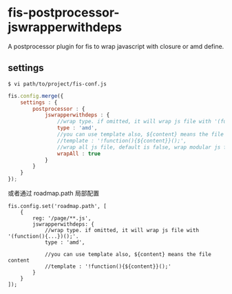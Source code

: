 # fis-postprocessor-jswrapperwithdeps

A postprocessor plugin for fis to wrap javascript with closure or amd define.



## settings

    $ vi path/to/project/fis-conf.js

```javascript
fis.config.merge({
    settings : {
        postprocessor : {
            jswrapperwithdeps : {
                //wrap type. if omitted, it will wrap js file with '(function(){...})();'.
                type : 'amd',
                //you can use template also, ${content} means the file content
                //template : '!function(){${content}}();',
                //wrap all js file, default is false, wrap modular js file only.
                wrapAll : true
            }
        }
    }
});
```

或者通过 roadmap.path 局部配置

```
fis.config.set('roadmap.path', [
    {
        reg: '/page/**.js',
        jswrapperwithdeps: {
            //wrap type. if omitted, it will wrap js file with '(function(){...})();'.
            type : 'amd',

            //you can use template also, ${content} means the file content
            //template : '!function(){${content}}();'
        }
    }
]);
```
